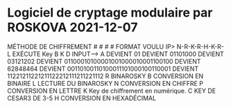 # Logiciel de cryptage modulaire par ROSKOVA                2021-12-07 #
MÉTHODE DE CHIFFREMENT 
                               # #   #     # 
              FORMAT VOULU IP> N-R-K-R-H-K-R-L
              EXÉCUTE Key B K D INPUT--> A DEVIENT 01 DEVIENT 01101000 DEVIENT 03121202
              DEVIENT 01100010100001001000010001100100 DEVIENT 62848464 DEVIENT 00110100110100011101000100110001
              DEVIENT 11221211221211122212111211221112
              R BINAROSKY
              B CONVERSION EN BINAIRE
              L LECTURE DU BINAROSKY
              N CONVERSION EN CHIFFRE
              P CONVERSION EN LETTRE
              K Key de chiffrement en numérique.
              C KEY DE CESAR3 DE 3-5 
              H CONVERSION EN HEXADÉCIMAL
